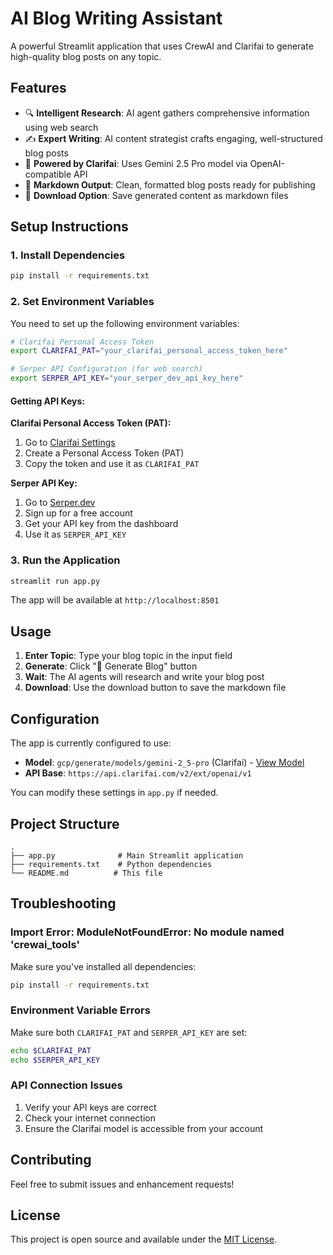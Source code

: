 # AI Blog Writing Assistant

A powerful Streamlit application that uses CrewAI and Clarifai to generate high-quality blog posts on any topic.

## Features

- 🔍 **Intelligent Research**: AI agent gathers comprehensive information using web search
- ✍️ **Expert Writing**: AI content strategist crafts engaging, well-structured blog posts
- 🧠 **Powered by Clarifai**: Uses Gemini 2.5 Pro model via OpenAI-compatible API
- 📄 **Markdown Output**: Clean, formatted blog posts ready for publishing
- 💾 **Download Option**: Save generated content as markdown files

## Setup Instructions

### 1. Install Dependencies

```bash
pip install -r requirements.txt
```

### 2. Set Environment Variables

You need to set up the following environment variables:

```bash
# Clarifai Personal Access Token
export CLARIFAI_PAT="your_clarifai_personal_access_token_here"

# Serper API Configuration (for web search)
export SERPER_API_KEY="your_serper_dev_api_key_here"
```

#### Getting API Keys:

**Clarifai Personal Access Token (PAT):**
1. Go to [Clarifai Settings](https://clarifai.com/settings/security)
2. Create a Personal Access Token (PAT)
3. Copy the token and use it as `CLARIFAI_PAT`

**Serper API Key:**
1. Go to [Serper.dev](https://serper.dev/)
2. Sign up for a free account
3. Get your API key from the dashboard
4. Use it as `SERPER_API_KEY`

### 3. Run the Application

```bash
streamlit run app.py
```

The app will be available at `http://localhost:8501`

## Usage

1. **Enter Topic**: Type your blog topic in the input field
2. **Generate**: Click "🚀 Generate Blog" button
3. **Wait**: The AI agents will research and write your blog post
4. **Download**: Use the download button to save the markdown file

## Configuration

The app is currently configured to use:
- **Model**: `gcp/generate/models/gemini-2_5-pro` (Clarifai) - [View Model](https://clarifai.com/gcp/generate/models/gemini-2_5-pro)
- **API Base**: `https://api.clarifai.com/v2/ext/openai/v1`

You can modify these settings in `app.py` if needed.

## Project Structure

```
.
├── app.py              # Main Streamlit application
├── requirements.txt    # Python dependencies
└── README.md          # This file
```

## Troubleshooting

### Import Error: ModuleNotFoundError: No module named 'crewai_tools'

Make sure you've installed all dependencies:
```bash
pip install -r requirements.txt
```

### Environment Variable Errors

Make sure both `CLARIFAI_PAT` and `SERPER_API_KEY` are set:
```bash
echo $CLARIFAI_PAT
echo $SERPER_API_KEY
```

### API Connection Issues

1. Verify your API keys are correct
2. Check your internet connection
3. Ensure the Clarifai model is accessible from your account

## Contributing

Feel free to submit issues and enhancement requests!

## License

This project is open source and available under the [MIT License](LICENSE). 